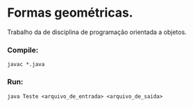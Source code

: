# Formas geométricas.

Trabalho da de disciplina de programação orientada a objetos.

### Compile: 
`javac *.java`

### Run: 
`java Teste <arquivo_de_entrada> <arquivo_de_saida>`
